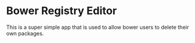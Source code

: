 # Bower Registry Editor

This is a super simple app that is used to allow bower users to delete their own packages.